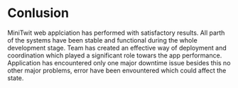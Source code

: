 # Conlusion
MiniTwit web applciation has performed with satisfactory results. All parth of the systems have been stable and functional during the whole development stage. Team has created  an effective way of deployment and coordination which played a significant role towars the app performance. Application has encountered only one major downtime issue besides this no other major problems, error have been envountered which could affect the state.  
